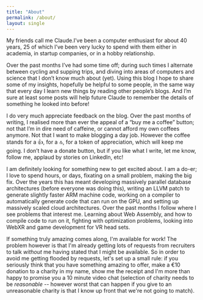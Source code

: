 ```yaml
---
title: "About"
permalink: /about/
layout: single
---
```

My friends call me Claude.I’ve been a computer enthusiast for about 40 years, 25 of which I’ve been very lucky to spend with them either in academia, in startup companies, or in a hobby relationship.

Over the past months I’ve had some time off; during such times I alternate between cycling and supping trips, and diving into areas of computers and science that I don’t know much about (yet). Using this blog I hope to share some of my insights, hopefully be helpful to some people, in the same way that every day I learn new things by reading other people’s blogs. And I’m sure at least some posts will help future Claude to remember the details of something he looked into before!

I do very much appreciate feedback on the blog. Over the past months of writing, I realised more than ever the appeal of a “buy me a coffee” button; not that I’m in dire need of caffeine, or cannot afford my own coffees anymore. Not that I want to make blogging a day job. However the coffee stands for a 👍, for a 🔝, for a token of appreciation, which will keep me going. I don’t have a donate button, but if you like what I write, let me know, follow me, applaud by stories on LinkedIn, etc!

I am definitely looking for something new to get excited about.
I am a do-er; I love to spend hours, or days, fixating on a small problem, making the big fix.
Over the years this has meant developing massively parallel database architectures (before everyone was doing this), writing an LLVM patch to generate slightly faster ARM machine code, working on a compiler to automatically generate code that can run on the GPU, and setting up massively scaled cloud architectures.
Over the past months I follow where I see problems that interest me.
Learning about Web Assembly, and how to compile code to run on it, fighting with  optimization problems, looking into WebXR and game development for VR head sets.

If something truly amazing comes along, I'm available for work! The problem however is that I'm already getting lots of requests from recruiters to talk *without* me having stated that I might be available.
So in order to avoid me getting flooded by requests, let's set up a small rule: if you seriously think that you have something amazing to offer, make a €10 donation to a charity in my name, show me the receipt and I'm more than happy to promise you a 10 minute video chat (selection of charity needs to be *reasonable* -- however worst that can happen if you give to an unreasonable charity is that I know up front that we're not going to match).
